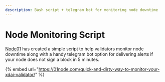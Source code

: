 ```yaml
---
description: Bash script + telegram bot for monitoring node downtime
---
```


# Node Monitoring Script

[Node01](https://01node.com/) has created a simple script to help validators monitor node downtime along with a handy telegram bot option for delivering alerts if your node does not sign a block in 5 minutes.

{% embed url="https://01node.com/quick-and-dirty-way-to-monitor-your-xdai-validator/" %}





